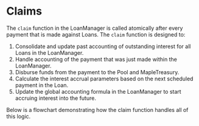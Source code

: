 # Claims

The `claim` function in the LoanManager is called atomically after every payment that is made against Loans. The `claim` function is designed to:

1. Consolidate and update past accounting of outstanding interest for all Loans in the LoanManager.
2. Handle accounting of the payment that was just made within the LoanManager.
3. Disburse funds from the payment to the Pool and MapleTreasury.
4. Calculate the interest accrual parameters based on the next scheduled payment in the Loan.
5. Update the global accounting formula in the LoanManager to start accruing interest into the future.

Below is a flowchart demonstrating how the claim function handles all of this logic.

<figure><img src="https://user-images.githubusercontent.com/44272939/196696564-3c8cf4b0-bbc0-48b4-99b4-2b7c92f4609e.svg" alt=""><figcaption></figcaption></figure>
